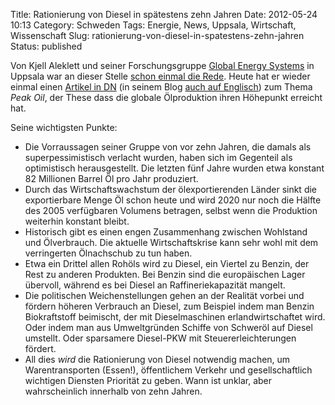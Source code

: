 Title: Rationierung von Diesel in spätestens zehn Jahren
Date: 2012-05-24 10:13
Category: Schweden
Tags: Energie, News, Uppsala, Wirtschaft, Wissenschaft
Slug: rationierung-von-diesel-in-spatestens-zehn-jahren
Status: published

Von Kjell Aleklett und seiner Forschungsgruppe [Global Energy
Systems](http://www.fysast.uu.se/ges/en/survey-of-research) in Uppsala
war an dieser Stelle [schon einmal die
Rede](http://www.fiket.de/2009/12/07/klimawandel-uebertrieben/). Heute
hat er wieder einmal einen [Artikel in
DN](http://www.dn.se/debatt/dagens-energipolitik-kommer-att-leda-till-dieselransonering)
(in seinem Blog [auch auf
Englisch](http://aleklett.wordpress.com/2012/05/24/energy-policies-will-lead-to-diesel-fuel-rationing-in-europe/))
zum Thema *Peak Oil*, der These dass die globale Ölproduktion ihren
Höhepunkt erreicht hat.

Seine wichtigsten Punkte:

-   Die Vorraussagen seiner Gruppe von vor zehn Jahren, die damals als
    superpessimistisch verlacht wurden, haben sich im Gegenteil als
    optimistisch herausgestellt. Die letzten fünf Jahre wurden etwa
    konstant 82 Millionen Barrel Öl pro Jahr produziert.
-   Durch das Wirtschaftswachstum der ölexportierenden Länder sinkt die
    exportierbare Menge Öl schon heute und wird 2020 nur noch die Hälfte
    des 2005 verfügbaren Volumens betragen, selbst wenn die Produktion
    weiterhin konstant bleibt.
-   Historisch gibt es einen engen Zusammenhang zwischen Wohlstand und
    Ölverbrauch. Die aktuelle Wirtschaftskrise kann sehr wohl mit dem
    verringerten Ölnachschub zu tun haben.
-   Etwa ein Drittel allen Rohöls wird zu Diesel, ein Viertel zu Benzin,
    der Rest zu anderen Produkten. Bei Benzin sind die europäischen
    Lager übervoll, während es bei Diesel an Raffineriekapazität
    mangelt.
-   Die politischen Weichenstellungen gehen an der Realität vorbei und
    fördern höheren Verbrauch an Diesel, zum Beispiel indem man Benzin
    Biokraftstoff beimischt, der mit Dieselmaschinen erlandwirtschaftet
    wird. Oder indem man aus Umweltgründen Schiffe von Schweröl auf
    Diesel umstellt. Oder sparsamere Diesel-PKW mit
    Steuererleichterungen fördert.
-   All dies *wird* die Rationierung von Diesel notwendig machen, um
    Warentransporten (Essen!), öffentlichem Verkehr und gesellschaftlich
    wichtigen Diensten Priorität zu geben. Wann ist unklar, aber
    wahrscheinlich innerhalb von zehn Jahren.

